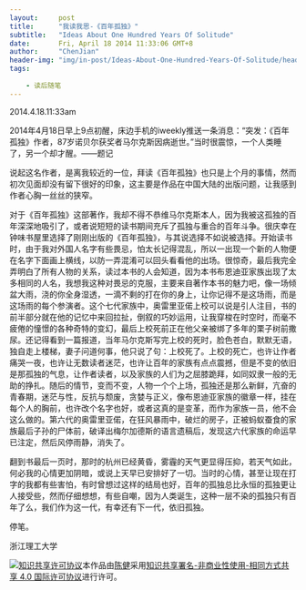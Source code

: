 ```yaml
---
layout:     post
title:      "我读我思-《百年孤独》"
subtitle:   "Ideas About One Hundred Years Of Solitude"
date:       Fri, April 18 2014 11:33:06 GMT+8
author:     "ChenJian"
header-img: "img/in-post/Ideas-About-One-Hundred-Years-Of-Solitude/head_blog.jpg"
tags:
    
    - 读后随笔
---
```


2014.4.18.11:33am

2014年4月18日早上9点初醒，床边手机的iweekly推送一条消息：“突发：《百年孤独》作者，87岁诺贝尔获奖者马尔克斯因病逝世。”当时很震惊，一个人类睡了，另一个却才醒。——题记

说起这名作者，是离我较近的一位，拜读《百年孤独》也只是上个月的事情，然而初次见面却没有留下很好的印象，这主要是作品在中国大陆的出版问题，让我感到作者心胸一丝丝的狭窄。

对于《百年孤独》这部著作，我却不得不恭维马尔克斯本人，因为我被这孤独的百年深深地吸引了，或者说短短的读书期间充斥了孤独与重合的百年斗争。很庆幸在钟味书屋里选择了刚刚出版的《百年孤独》，与其说选择不如说被选择。开始读书时，由于我对外国人名字有些畏忌，怕太长记得混乱，所以一出现一个新的人物便在名字下面画上横线，以防一弄混淆可以回头看看他的出场。很惊奇，最后我完全弄明白了所有人物的关系，读过本书的人会知道，因为本书布恩迪亚家族出现了太多相同的人名，我想我这种对畏忌的克服，主要来自著作本书的魅力吧，像一场倾盆大雨，浇的你全身湿透，一滴不剩的打在你的身上，让你记得不是这场雨，而是这场雨的每个参演者。这个七代家族中，奥雷里亚偌上校可以说是引人注目，书的前半部分就在他的记忆中来回拉扯，倒叙的巧妙运用，让我穿梭在时空时，而毫不疲倦的憧憬的各种奇特的变幻，最后上校死前正在他父亲被绑了多年的栗子树前撒尿。还记得看到一篇报道，当年马尔克斯写完上校的死时，脸色苍白，默默无语，独自走上楼梯，妻子问道何事，他只说了句：上校死了。上校的死亡，也许让作者痛哭一夜，也许让无数读者迷茫，也许让百年的家族有点点震撼，但是不变的依旧是那孤独的气息，让作者读者，以及家族的人们为之屈膝跪拜，如同奴隶一般的无助的挣扎。随后的情节，变而不变，人物一个个上场，孤独还是那么新鲜，亢奋的青春期，迷茫与性，反抗与颓废，贪婪与正义，像布恩迪亚家族的徽章一样，挂在每个人的胸前，也许改个名字也好，或者这真的是变革，而作为家族一员，他不会这么做的。第六代的奥雷里亚偌，在狂风暴雨中，破烂的房子，正被蚂蚁蚕食的家族最后子孙的尸体前，破译出梅尔加德斯的语言遗稿后，发现这六代家族的命运早已注定，然后风停雨静，消失了。

翻到书最后一页时，那时的杭州已经黄昏，雾霾的天气更显得压抑，若天气如此，何必我的心情更加阴暗，或说上天早已安排好了一切。当时的心情，甚至让现在打字的我都有些害怕，有时曾想过这样的结局也好，百年的孤独总比永恒的孤独更让人接受些，然而仔细想想，有些自嘲，因为人类诞生，这种一层不染的孤独只有百年了么，我们作为这一代，有幸还有下一代，依旧孤独。

停笔。

浙江理工大学

<a rel="license" href="http://creativecommons.org/licenses/by-nc-sa/4.0/"><img alt="知识共享许可协议" style="border-width:0" src="https://i.creativecommons.org/l/by-nc-sa/4.0/88x31.png" /></a>本作品由<a xmlns:cc="http://creativecommons.org/ns#" href="https://o-my-chenjian.com/2014/04/18/Ideas-About-One-Hundred-Years-Of-Solitude/" property="cc:attributionName" rel="cc:attributionURL">陈健</a>采用<a rel="license" href="http://creativecommons.org/licenses/by-nc-sa/4.0/">知识共享署名-非商业性使用-相同方式共享 4.0 国际许可协议</a>进行许可。